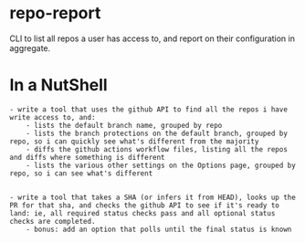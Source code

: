# repo-report
CLI to list all repos a user has access to, and report on their configuration in aggregate.



# In a NutShell

	- write a tool that uses the github API to find all the repos i have write access to, and:
		- lists the default branch name, grouped by repo
		- lists the branch protections on the default branch, grouped by repo, so i can quickly see what's different from the majority
		- diffs the github actions workflow files, listing all the repos and diffs where something is different
		- lists the various other settings on the Options page, grouped by repo, so i can see what's different
		
 
	- write a tool that takes a SHA (or infers it from HEAD), looks up the PR for that sha, and checks the github API to see if it's ready to land: ie, all required status checks pass and all optional status checks are completed.
		- bonus: add an option that polls until the final status is known

